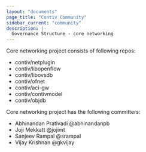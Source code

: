 ```yaml
---
layout: "documents"
page_title: "Contiv Community"
sidebar_current: "community"
description: |-
  Governance Structure - core networking
---
```


Core networking project consists of following repos:

* contiv/netplugin
* contiv/libopenflow
* contiv/libovsdb
* contiv/ofnet
* contiv/aci-gw
* contiv/contivmodel
* contiv/objdb

Core networking project has the following committers:

* Abhinandan Prativadi @abhinandanpb
* Joji Mekkatt @jojimt
* Sanjeev Rampal @srampal
* Vijay Krishnan @gkvijay

